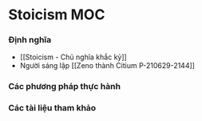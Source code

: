 # Stoicism MOC

### Định nghĩa
- [[Stoicism - Chủ nghĩa khắc kỷ]]
- Người sáng lập [[Zeno thành Citium P-210629-2144]] 

### Các phương pháp thực hành

### Các tài liệu tham khảo